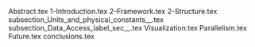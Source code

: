 Abstract.tex
1-Introduction.tex
2-Framework.tex
2-Structure.tex
subsection_Units_and_physical_constants__.tex
subsection_Data_Access_label_sec__.tex
Visualization.tex
Parallelism.tex
Future.tex
conclusions.tex
